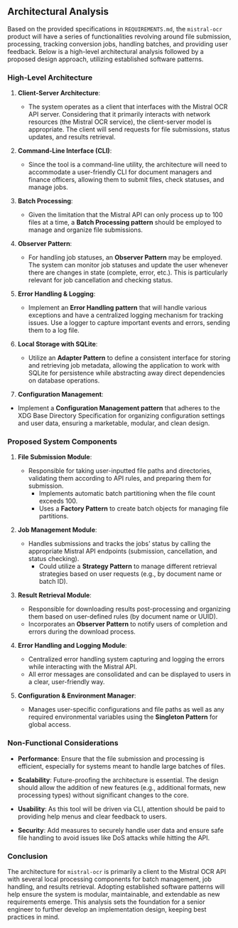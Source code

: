 ## Architectural Analysis

Based on the provided specifications in `REQUIREMENTS.md`, the `mistral-ocr` product will have a series of functionalities revolving around file submission, processing, tracking conversion jobs, handling batches, and providing user feedback. Below is a high-level architectural analysis followed by a proposed design approach, utilizing established software patterns.

### High-Level Architecture

1. **Client-Server Architecture**:

    - The system operates as a client that interfaces with the Mistral OCR API server. Considering that it primarily interacts with network resources (the Mistral OCR service), the client-server model is appropriate. The client will send requests for file submissions, status updates, and results retrieval.

2. **Command-Line Interface (CLI)**:

    - Since the tool is a command-line utility, the architecture will need to accommodate a user-friendly CLI for document managers and finance officers, allowing them to submit files, check statuses, and manage jobs.

3. **Batch Processing**:

    - Given the limitation that the Mistral API can only process up to 100 files at a time, a **Batch Processing pattern** should be employed to manage and organize file submissions.

4. **Observer Pattern**:

    - For handling job statuses, an **Observer Pattern** may be employed. The system can monitor job statuses and update the user whenever there are changes in state (complete, error, etc.). This is particularly relevant for job cancellation and checking status.

5. **Error Handling & Logging**:

    - Implement an **Error Handling pattern** that will handle various exceptions and have a centralized logging mechanism for tracking issues. Use a logger to capture important events and errors, sending them to a log file.

6. **Local Storage with SQLite**:

    - Utilize an **Adapter Pattern** to define a consistent interface for storing and retrieving job metadata, allowing the application to work with SQLite for persistence while abstracting away direct dependencies on database operations.

7. **Configuration Management**:

- Implement a **Configuration Management pattern** that adheres to the XDG Base Directory Specification for organizing configuration settings and user data, ensuring a marketable, modular, and clean design.

### Proposed System Components

1. **File Submission Module**:

    - Responsible for taking user-inputted file paths and directories, validating them according to API rules, and preparing them for submission.
        - Implements automatic batch partitioning when the file count exceeds 100.
        - Uses a **Factory Pattern** to create batch objects for managing file partitions.

2. **Job Management Module**:

    - Handles submissions and tracks the jobs’ status by calling the appropriate Mistral API endpoints (submission, cancellation, and status checking).
        - Could utilize a **Strategy Pattern** to manage different retrieval strategies based on user requests (e.g., by document name or batch ID).

3. **Result Retrieval Module**:

    - Responsible for downloading results post-processing and organizing them based on user-defined rules (by document name or UUID).
    - Incorporates an **Observer Pattern** to notify users of completion and errors during the download process.

4. **Error Handling and Logging Module**:

    - Centralized error handling system capturing and logging the errors while interacting with the Mistral API.
    - All error messages are consolidated and can be displayed to users in a clear, user-friendly way.

5. **Configuration & Environment Manager**:

    - Manages user-specific configurations and file paths as well as any required environmental variables using the **Singleton Pattern** for global access.

### Non-Functional Considerations

- **Performance**: Ensure that the file submission and processing is efficient, especially for systems meant to handle large batches of files.
  
- **Scalability**: Future-proofing the architecture is essential. The design should allow the addition of new features (e.g., additional formats, new processing types) without significant changes to the core.
  
- **Usability**: As this tool will be driven via CLI, attention should be paid to providing help menus and clear feedback to users.
  
- **Security**: Add measures to securely handle user data and ensure safe file handling to avoid issues like DoS attacks while hitting the API.

### Conclusion

The architecture for `mistral-ocr` is primarily a client to the Mistral OCR API with several local processing components for batch management, job handling, and results retrieval. Adopting established software patterns will help ensure the system is modular, maintainable, and extendable as new requirements emerge. This analysis sets the foundation for a senior engineer to further develop an implementation design, keeping best practices in mind.










### 

<!-- Local Variables: -->
<!-- gptel-model: gpt-4o-mini -->
<!-- gptel--backend-name: "ChatGPT" -->
<!-- gptel--system-message: "You are an experienced software architect. Review the process as described in file `PROCESS.md`. Your task is to perform a high level architectural analysis. This will be used by a senior engineer to create an implementation design. Wherever possible, you should describe the design using existing software patterns. " -->
<!-- gptel--bounds: ((response (28 462) (467 809) (814 1054) (1059 1264) (1269 1562) (1567 1823) (1828 2515) (2524 2598) (2607 2873) (2882 3056) (3061 3190) (3195 3347) (3352 3460) (3465 3609) (3614 4904))) -->
<!-- End: -->

